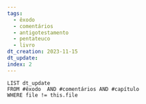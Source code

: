 ```yaml
---
tags:
  - êxodo
  - comentários
  - antigotestamento
  - pentateuco
  - livro
dt_creation: 2023-11-15
dt_update: 
index: 2
---
```



```dataview
LIST dt_update
FROM #êxodo  AND #comentários AND #capítulo 
WHERE file != this.file
```